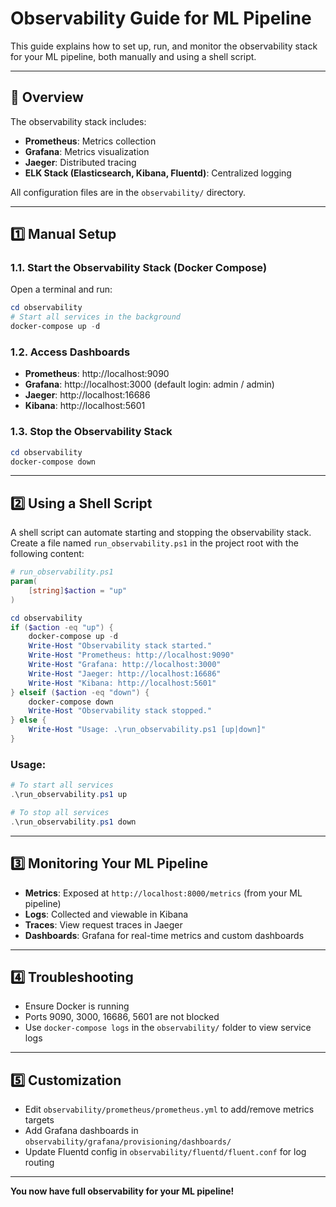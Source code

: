 # Observability Guide for ML Pipeline

This guide explains how to set up, run, and monitor the observability stack for your ML pipeline, both manually and using a shell script.

---

## 🚀 Overview

The observability stack includes:
- **Prometheus**: Metrics collection
- **Grafana**: Metrics visualization
- **Jaeger**: Distributed tracing
- **ELK Stack (Elasticsearch, Kibana, Fluentd)**: Centralized logging

All configuration files are in the `observability/` directory.

---

## 1️⃣ Manual Setup

### 1.1. Start the Observability Stack (Docker Compose)

Open a terminal and run:
```powershell
cd observability
# Start all services in the background
docker-compose up -d
```

### 1.2. Access Dashboards
- **Prometheus**: http://localhost:9090
- **Grafana**: http://localhost:3000 (default login: admin / admin)
- **Jaeger**: http://localhost:16686
- **Kibana**: http://localhost:5601

### 1.3. Stop the Observability Stack
```powershell
cd observability
docker-compose down
```

---

## 2️⃣ Using a Shell Script

A shell script can automate starting and stopping the observability stack. Create a file named `run_observability.ps1` in the project root with the following content:

```powershell
# run_observability.ps1
param(
    [string]$action = "up"
)

cd observability
if ($action -eq "up") {
    docker-compose up -d
    Write-Host "Observability stack started."
    Write-Host "Prometheus: http://localhost:9090"
    Write-Host "Grafana: http://localhost:3000"
    Write-Host "Jaeger: http://localhost:16686"
    Write-Host "Kibana: http://localhost:5601"
} elseif ($action -eq "down") {
    docker-compose down
    Write-Host "Observability stack stopped."
} else {
    Write-Host "Usage: .\run_observability.ps1 [up|down]"
}
```

### Usage:
```powershell
# To start all services
.\run_observability.ps1 up

# To stop all services
.\run_observability.ps1 down
```

---

## 3️⃣ Monitoring Your ML Pipeline

- **Metrics**: Exposed at `http://localhost:8000/metrics` (from your ML pipeline)
- **Logs**: Collected and viewable in Kibana
- **Traces**: View request traces in Jaeger
- **Dashboards**: Grafana for real-time metrics and custom dashboards

---

## 4️⃣ Troubleshooting
- Ensure Docker is running
- Ports 9090, 3000, 16686, 5601 are not blocked
- Use `docker-compose logs` in the `observability/` folder to view service logs

---

## 5️⃣ Customization
- Edit `observability/prometheus/prometheus.yml` to add/remove metrics targets
- Add Grafana dashboards in `observability/grafana/provisioning/dashboards/`
- Update Fluentd config in `observability/fluentd/fluent.conf` for log routing

---

**You now have full observability for your ML pipeline!**

